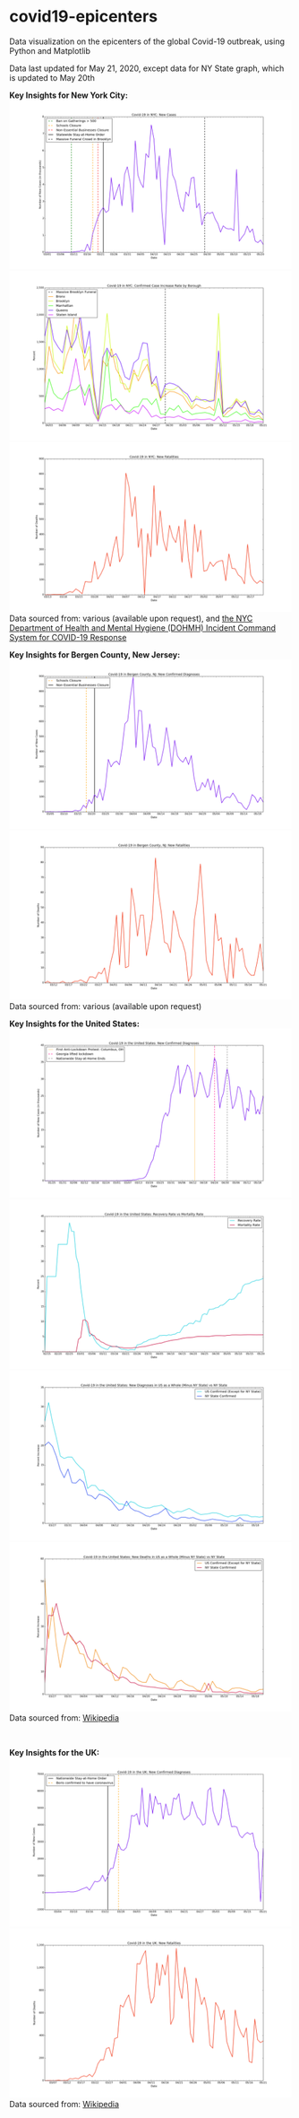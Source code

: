 # covid19-epicenters
Data visualization on the epicenters of the global Covid-19 outbreak, using Python and Matplotlib

Data last updated for May 21, 2020, except data for NY State graph, which is updated to May 20th

**Key Insights for New York City:**
![NYC New Cases Each Day](./nyc/n-nc.png)
![NYC New Cases Each Day by Borough](./nyc/n-nbb.png)
![NYC New Deaths Each Day](./nyc/n-nd.png)
Data sourced from: various (available upon request), and [the NYC Department of Health and Mental Hygiene (DOHMH) Incident Command System for COVID-19 Response](https://github.com/nychealth/coronavirus-data)

**Key Insights for Bergen County, New Jersey:**
![Bergen County New Cases Each Day](./bergen-county/b-nc.png)
![Bergen County New Deaths Each Day](./bergen-county/b-nd.png)
Data sourced from: various (available upon request)

**Key Insights for the United States:**
![USA New Cases](./usa/us-nc.png)
![USA Recovery Rate vs Mortality Rate](./usa/us-r.png)
![USA vs NY State: New Cases Percent Increase](./usa/ny-us-nc.png)
![USA vs NY State: New Deaths Percent Increase](./usa/ny-us-d.png)
Data sourced from: [Wikipedia](https://en.wikipedia.org/wiki/2020_coronavirus_pandemic_in_Italy)

<br/>

**Key Insights for the UK:**
![UK New Cases](./uk/uk-nc.png)
![UK New Deaths](./uk/uk-nd.png)
Data sourced from: [Wikipedia](https://en.wikipedia.org/wiki/Timeline_of_the_2020_coronavirus_pandemic_in_the_United_Kingdom)
